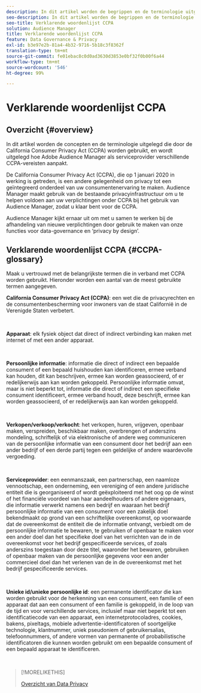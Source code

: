 ```yaml
---
description: In dit artikel worden de begrippen en de terminologie uitgelegd die in de California Consumer Privacy Act (CCPA) worden gebruikt, en wordt uitgelegd hoe Adobe Audience Manager verschillende CCPA-vereisten aanpakt.
seo-description: In dit artikel worden de begrippen en de terminologie uitgelegd die in de California Consumer Privacy Act (CCPA) worden gebruikt, en wordt uitgelegd hoe Adobe Audience Manager verschillende CCPA-vereisten aanpakt.
seo-title: Verklarende woordenlijst CCPA
solution: Audience Manager
title: Verklarende woordenlijst CCPA
feature: Data Governance & Privacy
exl-id: b3e97e2b-81a4-4b32-9716-5b18c3f8362f
translation-type: tm+mt
source-git-commit: fe01ebac8c0d0ad3630d3853e0bf32f0b00f6a44
workflow-type: tm+mt
source-wordcount: '546'
ht-degree: 99%

---
```


# Verklarende woordenlijst CCPA

## Overzicht {#overview}

In dit artikel worden de concepten en de terminologie uitgelegd die door de California Consumer Privacy Act (CCPA) worden gebruikt, en wordt uitgelegd hoe Adobe Audience Manager als serviceprovider verschillende CCPA-vereisten aanpakt.

De California Consumer Privacy Act (CCPA), die op 1 januari 2020 in werking is getreden, is een andere gelegenheid om privacy tot een geïntegreerd onderdeel van uw consumentenervaring te maken. Audience Manager maakt gebruik van de bestaande privacyinfrastructuur om u te helpen voldoen aan uw verplichtingen onder CCPA bij het gebruik van Audience Manager, zodat u klaar bent voor de CCPA.

Audience Manager kijkt ernaar uit om met u samen te werken bij de afhandeling van nieuwe verplichtingen door gebruik te maken van onze functies voor data-governance en ‘privacy by design’.

## Verklarende woordenlijst CCPA {#CCPA-glossary}

Maak u vertrouwd met de belangrijkste termen die in verband met CCPA worden gebruikt. Hieronder worden een aantal van de meest gebruikte termen aangegeven.

**California Consumer Privacy Act (CCPA)**: een wet die de privacyrechten en de consumentenbescherming voor inwoners van de staat Californië in de Verenigde Staten verbetert.

 

**Apparaat**: elk fysiek object dat direct of indirect verbinding kan maken met internet of met een ander apparaat.

 

**Persoonlijke informatie**: informatie die direct of indirect een bepaalde consument of een bepaald huishouden kan identificeren, ermee verband kan houden, dit kan beschrijven, ermee kan worden geassocieerd, of er redelijkerwijs aan kan worden gekoppeld. Persoonlijke informatie omvat, maar is niet beperkt tot, informatie die direct of indirect een specifieke consument identificeert, ermee verband houdt, deze beschrijft, ermee kan worden geassocieerd, of er redelijkerwijs aan kan worden gekoppeld.

 

**Verkopen/verkoop/verkocht**: het verkopen, huren, vrijgeven, openbaar maken, verspreiden, beschikbaar maken, overbrengen of anderszins mondeling, schriftelijk of via elektronische of andere weg communiceren van de persoonlijke informatie van een consument door het bedrijf aan een ander bedrijf of een derde partij tegen een geldelijke of andere waardevolle vergoeding.

 

**Serviceprovider**: een eenmanszaak, een partnerschap, een naamloze vennootschap, een onderneming, een vereniging of een andere juridische entiteit die is georganiseerd of wordt geëxploiteerd met het oog op de winst of het financiële voordeel van haar aandeelhouders of andere eigenaars, die informatie verwerkt namens een bedrijf en waaraan het bedrijf persoonlijke informatie van een consument voor een zakelijk doel bekendmaakt op grond van een schriftelijke overeenkomst, op voorwaarde dat de overeenkomst de entiteit die de informatie ontvangt, verbiedt om de persoonlijke informatie te bewaren, te gebruiken of openbaar te maken voor een ander doel dan het specifieke doel van het verrichten van de in de overeenkomst voor het bedrijf gespecificeerde services, of zoals anderszins toegestaan door deze titel, waaronder het bewaren, gebruiken of openbaar maken van de persoonlijke gegevens voor een ander commercieel doel dan het verlenen van de in de overeenkomst met het bedrijf gespecificeerde services.

 

**Unieke id/unieke persoonlijke id**: een permanente identificator die kan worden gebruikt voor de herkenning van een consument, een familie of een apparaat dat aan een consument of een familie is gekoppeld, in de loop van de tijd en voor verschillende services, inclusief maar niet beperkt tot een identificatiecode van een apparaat, een internetprotocoladres, cookies, bakens, pixeltags, mobiele advertentie-identificatoren of soortgelijke technologie, klantnummer, uniek pseudoniem of gebruikersalias, telefoonnummers, of andere vormen van permanente of probabilistische identificatoren die kunnen worden gebruikt om een bepaalde consument of een bepaald apparaat te identificeren.

 

>[!MORELIKETHIS]
>
>[Overzicht van Data Privacy](/help/using/overview/data-security-and-privacy/data-privacy.md)


